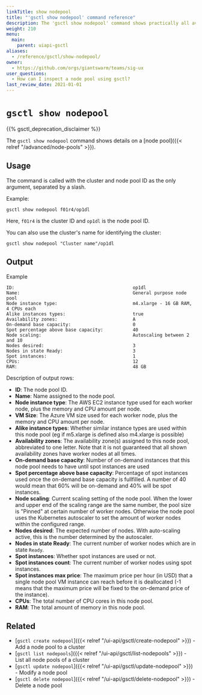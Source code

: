 ```yaml
---
linkTitle: show nodepool
title: "'gsctl show nodepool' command reference"
description: The 'gsctl show nodepool' command shows practically all available details about a specific node pool.
weight: 210
menu:
  main:
    parent: uiapi-gsctl
aliases:
  - /reference/gsctl/show-nodepool/
owner:
  - https://github.com/orgs/giantswarm/teams/sig-ux
user_questions:
  - How can I inspect a node pool using gsctl?
last_review_date: 2021-01-01
---
```


# `gsctl show nodepool`

{{% gsctl_deprecation_disclaimer %}}

The `gsctl show nodepool` command shows details on a [node pool]({{< relref "/advanced/node-pools" >}}).

## Usage

The command is called with the cluster and node pool ID as the only argument,
separated by a slash.

Example:

```nohighlight
gsctl show nodepool f01r4/op1dl
```

Here, `f01r4` is the cluster ID and `op1dl` is the node pool ID.

You can also use the cluster's name for identifying the cluster:

```nohighlight
gsctl show nodepool "Cluster name"/op1dl
```

## Output

Example

```nohighlight
ID:                                            op1dl
Name:                                          General purpose node pool
Node instance type:                            m4.xlarge - 16 GB RAM, 4 CPUs each
Alike instances types:                         true
Availability zones:                            A
On-demand base capacity:                       0
Spot percentage above base capacity:           40
Node scaling:                                  Autoscaling between 2 and 10
Nodes desired:                                 3
Nodes in state Ready:                          3
Spot instances:                                1
CPUs:                                          12
RAM:                                           48 GB
```

Description of output rows:

- **ID**:                                  The node pool ID.
- **Name**:                                Name assigned to the node pool.
- **Node instance type**:                  The AWS EC2 instance type used for each worker node, plus the memory and CPU amount per node.
- **VM Size**:                             The Azure VM size used for each worker node, plus the memory and CPU amount per node.
- **Alike instance types**:                Whether similar instance types are used within this node pool (eg if m5.xlarge is defined also m4.xlarge is possible)
- **Availability zones**:                  The availability zone(s) assigned to this node pool, abbreviated to one letter. Note that it is not guaranteed that all shown availability zones have worker nodes at all times.
- **On-demand base capacity**:             Number of on-demand instances that this node pool needs to have until spot instances are used
- **Spot percentage above base capacity**: Percentage of spot instances used once the on-demand base capacity is fullfilled. A number of 40 would mean that 60% will be on-demand and 40% will be spot instances.
- **Node scaling**:                        Current scaling setting of the node pool. When the lower and upper end of the scaling range are the same number, the pool size is "Pinned" at  certain number of worker nodes. Otherwise the node pool uses the Kubernetes autoscaler to set the amount of worker nodes within the configured range.
- **Nodes desired**:                       The expected number of nodes. With auto-scaling active, this is the number determined by the autoscaler.
- **Nodes in state Ready**:                The current number of worker nodes which are in state `Ready`.
- **Spot instances**:                      Whether spot instances are used or not.
- **Spot instances count**:                The current number of worker nodes using spot instances.
- **Spot instances max price**:            The maximum price per hour (in USD) that a single node pool VM instance can reach before it is deallocated (-1 means that the maximum price will be fixed to the on-demand price of the instance).
- **CPUs**:                                The total number of CPU cores in this node pool.
- **RAM**:                                 The total amount of memory in this node pool.

## Related

- [`gsctl create nodepool`]({{< relref "/ui-api/gsctl/create-nodepool" >}}) - Add a node pool to a cluster
- [`gsctl list nodepools`]({{< relref "/ui-api/gsctl/list-nodepools" >}}) - List all node pools of a cluster
- [`gsctl update nodepool`]({{< relref "/ui-api/gsctl/update-nodepool" >}}) - Modify a node pool
- [`gsctl delete nodepool`]({{< relref "/ui-api/gsctl/delete-nodepool" >}}) - Delete a node pool

